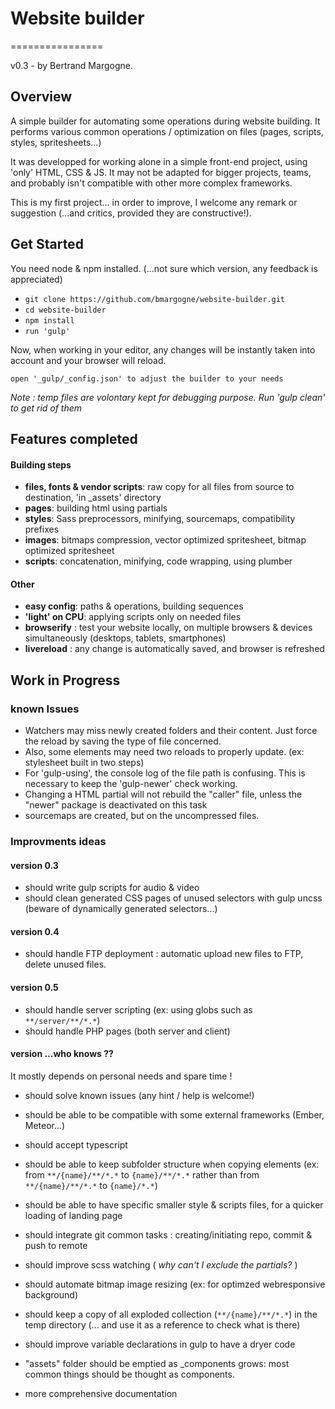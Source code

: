 # Website builder
================

v0.3 - by Bertrand Margogne.


## Overview

A simple builder for automating some operations during website building. It performs various common operations / optimization on files (pages, scripts, styles, spritesheets...)

It was developped for working alone in a simple front-end project, using 'only' HTML, CSS & JS.
It may not be adapted for bigger projects, teams, and probably isn't compatible with other more complex frameworks.

This is my first project... in order to improve, I welcome any remark or suggestion (...and critics, provided they are constructive!).

## Get Started

You need node & npm installed. (...not sure which version, any feedback is appreciated)

- `git clone https://github.com/bmargogne/website-builder.git`
- `cd website-builder`
- `npm install`
- `run 'gulp'`

Now, when working in your editor, any changes will be instantly taken into account and your browser will reload.



`open '_gulp/_config.json' to adjust the builder to your needs`

_Note : temp files are volontary kept for debugging purpose. Run 'gulp clean' to get rid of them_

## Features completed

#### Building steps
- **files, fonts & vendor scripts**: raw copy for all files from source to destination, 'in _assets' directory
- **pages**: building html using partials
- **styles**: Sass preprocessors, minifying, sourcemaps, compatibility prefixes
- **images**: bitmaps compression, vector optimized spritesheet, bitmap optimized spritesheet
- **scripts**: concatenation, minifying, code wrapping, using plumber

#### Other
- **easy config**: paths & operations, building sequences
- **'light' on CPU**: applying scripts only on needed files
- **browserify** : test your website locally, on multiple browsers & devices simultaneously (desktops, tablets, smartphones)
- **livereload** : any change is automatically saved, and browser is refreshed


## Work in Progress

### known Issues
- Watchers may miss newly created folders and their content. Just force the reload by saving the type of file concerned.
- Also, some elements may need two reloads to properly update. (ex: stylesheet built in two steps)
- For 'gulp-using', the console log of the file path is confusing. This is necessary to keep the 'gulp-newer' check working.
- Changing a HTML partial will not rebuild the "caller" file, unless the "newer" package is deactivated on this task
- sourcemaps are created, but on the uncompressed files.

### Improvments ideas

#### version 0.3
- should write gulp scripts for audio & video
- should clean generated CSS pages of unused selectors with gulp uncss (beware of dynamically generated selectors...)

#### version 0.4
- should handle FTP deployment : automatic upload new files to FTP, delete unused files. 

#### version 0.5
- should handle server scripting (ex: using globs such as `**/server/**/*.*`)
- should handle PHP pages (both server and client)

#### version ...who knows ??

It mostly depends on personal needs and spare time !

- should solve known issues (any hint / help is welcome!)
- should be able to be compatible with some external frameworks (Ember, Meteor...)
- should accept typescript
- should be able to keep subfolder structure when copying elements
		(ex: from `**/{name}/**/*.*` to `{name}/**/*.*` rather than from `**/{name}/**/*.*` to `{name}/*.*`)  
- should be able to have specific smaller style & scripts files, for a quicker loading of landing page 
- should integrate git common tasks : creating/initiating repo, commit & push to remote
- should improve scss watching ( _why can't I exclude the partials?_ )
- should automate bitmap image resizing (ex: for optimzed webresponsive background)
- should keep a copy of all exploded collection (`**/{name}/**/*.*`) in the temp directory (... and use it as a reference to check what is there)
- should improve variable declarations in gulp to have a dryer code 

- "assets" folder should be emptied as _components grows: most common things should be thought as components. 
- more comprehensive documentation
